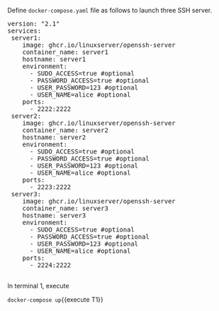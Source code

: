 Define `docker-compose.yaml` file as follows to launch three SSH server.

<pre class="file" data-filename="docker-compose.yaml" data-target="replace">
version: "2.1"
services:
 server1:
    image: ghcr.io/linuxserver/openssh-server
    container_name: server1
    hostname: server1
    environment:
      - SUDO_ACCESS=true #optional
      - PASSWORD_ACCESS=true #optional
      - USER_PASSWORD=123 #optional
      - USER_NAME=alice #optional
    ports:
      - 2222:2222
 server2:
    image: ghcr.io/linuxserver/openssh-server
    container_name: server2
    hostname: server2
    environment:
      - SUDO_ACCESS=true #optional
      - PASSWORD_ACCESS=true #optional
      - USER_PASSWORD=123 #optional
      - USER_NAME=alice #optional
    ports:
      - 2223:2222
 server3:
    image: ghcr.io/linuxserver/openssh-server
    container_name: server3
    hostname: server3
    environment:
      - SUDO_ACCESS=true #optional
      - PASSWORD_ACCESS=true #optional
      - USER_PASSWORD=123 #optional
      - USER_NAME=alice #optional
    ports:
      - 2224:2222
   
</pre>

In terminal 1, execute 

`docker-compose up`{{execute T1}}



